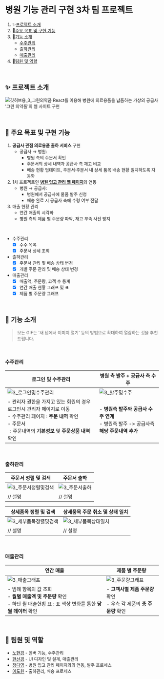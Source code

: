 # 병원 기능 관리 구현 3차 팀 프로젝트
1. ✨[프로젝트 소개](#-프로젝트-소개)
2. 📌[주요 목표 및 구현 기능](#-주요-목표-및-구현-기능)
3. 🔧[기능 소개](#-기능-소개)
   - [수주관리](#수주관리)
   - [출하관리](#출하관리)
   - [매출관리](#매출관리)
4. 👬[팀원 및 역할](#-팀원-및-역할)

</br>

## ✨ 프로젝트 소개
![깃허브용_3_그린의약품](https://github.com/user-attachments/assets/41933feb-9977-4039-9b78-d8c7daa015f8)
React를 이용해 병원에 의료용품을 납품하는 가상의 공급사 '그린 의약품'의 웹 사이트 구현

</br>

## 📌 주요 목표 및 구현 기능
1. **공급사 관점 의료용품 출하 서비스** 구현
   - 공급사 → 병원: 
     - 병원 측의 주문서 확인
     - 주문서의 상세 내역과 공급사 측 재고 비교
     - 배송 현황 업데이트, 주문서·주문서 내 상세 품목 배송 현황 일치하도록 자동화
2. 1차 프로젝트인 <u>**[병원 입고 관리 웹 페이지](https://github.com/sunkh964/Team3)**</u>와 연동
   - 병원 → 공급사:
     -  병원에서 공급사에 물품 발주 신청
     -  배송 완료 시 공급사 측에 수령 여부 전달
3. 매출 현황 관리
   - 연간 매출의 시각화
   - 병원 측의 제품 별 주문량 파악, 재고 부족 사전 방지

</br>

- 수주관리
  - [x] 수주 목록
  - [x] 주문서 상세 조회
- 출하관리
  - [x] 주문서 관리 및 배송 상태 변경
  - [x] 개별 주문 관리 및 배송 상태 변경
- 매출관리
  - [x] 매출액, 주문량, 고객 수 통계
  - [x] 연간 매출 현황 그래프 및 표
  - [x] 제품 별 주문량 그래프

<br>

## 🔧 기능 소개
> 모든 GIF는 '새 탭에서 이미지 열기' 등의 방법으로 확대하여 열람하는 것을 추천 드립니다.

<br>

### 수주관리
| 로그인 및 수주관리 | 병원 측 발주 + 공급사 측 수주 |
| --- | --- |
| ![3_로그인및수주관리](https://github.com/user-attachments/assets/ddbf1bb9-9f77-4097-9f9b-738ef5b5d8cb) | ![3_발주및수주](https://github.com/user-attachments/assets/ec90a8fb-905b-41fb-85e7-10dcee7fc8b6) |
| - 관리자 권한을 가지고 있는 회원의 경우 로그인시 관리자 페이지로 이동 </br> - 수주관리 페이지 : **주문 내역** 확인 </br> - 주문서 </br> &nbsp; : 주문내역의 **기본정보** 및 **주문상품 내역** 확인 | - **병원측 발주와 공급사 수주 연계** </br> - 병원측 발주 -> 공급사측 **해당 주문내역 추가** |

<br>

### 출하관리
| 주문서 정렬 및 검색 | 주문서 출하 |
| --- | --- |
| ![3_주문서정렬및검색](https://github.com/user-attachments/assets/335d1327-08a0-40de-8e32-ed699e7a88ab) | ![3_주문서출하](https://github.com/user-attachments/assets/71bab562-55a2-4cd7-9f71-6f931599b123) |
| // 설명 | // 설명 |

| 상세품목 정렬 및 검색 | 상세품목 주문 취소 및 상태 일치 |
| --- | --- |
| ![3_세부품목정렬및검색](https://github.com/user-attachments/assets/a20f6d5e-531e-4e3e-8672-1204a2c453bf) | ![3_세부품목상태일치](https://github.com/user-attachments/assets/fcb039f7-8b87-48af-93d5-b271550a2e4f) |
| // 설명 | // 설명 |

<br>

### 매출관리
| 연간 매출 | 제품 별 주문량 |
| --- | --- |
| ![3_매출그래프](https://github.com/user-attachments/assets/d63fafe3-c104-4b74-9ad5-1bf7f7feba7a) | ![3_주문량그래프](https://github.com/user-attachments/assets/6b7094e4-d0fb-4a05-b5ca-d37e4e80519f) |
| - 범례 항목의 값 조회 </br> - **월별 매출액 및 주문량** 확인 </br> - 하단 월 매출현황 표 : 표 색상 변화를 통한 **당월 데이터** 확인 | - **고객사별 제품 주문량** 확인 </br> - 우측 각 제품의 **총 주문량** 확인 |

<br>

## 👬 팀원 및 역할
- [<u>노현경</u>](https://github.com/nohk1113) - 멤버 기능, 수주관리
- [<u>한선경</u>](https://github.com/sunkh964)  - UI 디자인 및 설계, 매출관리
- [<u>정다영</u>](https://github.com/da9630jj) - 병원 입고 관리 페이지와의 연동, 발주 프로세스
- [<u>이도원</u>](https://github.com/nubbp) - 출하관리, 배송 프로세스
